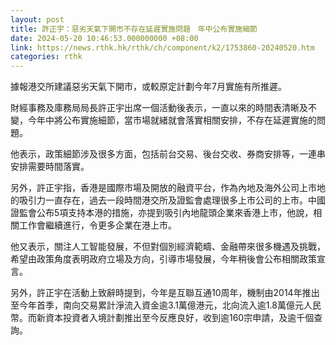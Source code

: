 ```yaml
---
layout: post
title: 許正宇：惡劣天氣下開市不存在延遲實施問題　年中公布實施細節
date: 2024-05-20 10:46:53.000000000 +08:00
link: https://news.rthk.hk/rthk/ch/component/k2/1753860-20240520.htm
categories: rthk
---
```


據報港交所建議惡劣天氣下開市，或較原定計劃今年7月實施有所推遲。

財經事務及庫務局局長許正宇出席一個活動後表示，一直以來的時間表清晰及不變，今年中將公布實施細節，當市場就緒就會落實相關安排，不存在延遲實施的問題。

他表示，政策細節涉及很多方面，包括前台交易、後台交收、券商安排等，一連串安排需要時間落實。

另外，許正宇指，香港是國際市場及開放的融資平台，作為內地及海外公司上市地的吸引力一直存在，過去一段時間港交所及證監會處理很多上市公司的上市。中國證監會公布5項支持本港的措施，亦提到吸引內地龍頭企業來香港上市，他說，相關工作會繼續進行，令更多企業在港上市。

他又表示，關注人工智能發展，不但對個別經濟範疇、金融帶來很多機遇及挑戰，希望由政策角度表明政府立場及方向，引導市場發展，今年稍後會公布相關政策宣言。

另外，許正宇在活動上致辭時提到，今年是互聯互通10周年，機制由2014年推出至今年首季，南向交易累計淨流入資金逾3.1萬億港元，北向流入逾1.8萬億元人民幣。而新資本投資者入境計劃推出至今反應良好，收到逾160宗申請，及逾千個查詢。
